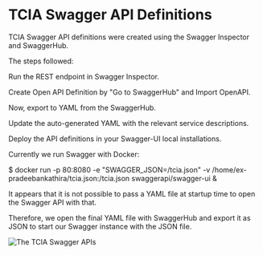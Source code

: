 # TCIA Swagger API Definitions

TCIA Swagger API definitions were created using the Swagger Inspector and SwaggerHub.

The steps followed:

Run the REST endpoint in Swagger Inspector.

Create Open API Definition by "Go to SwaggerHub" and Import OpenAPI.

Now, export to YAML from the SwaggerHub.

Update the auto-generated YAML with the relevant service descriptions.

Deploy the API definitions in your Swagger-UI local installations.

Currently we run Swagger with Docker:

$ docker run -p 80:8080 -e "SWAGGER_JSON=/tcia.json" -v /home/ex-pradeebankathira/tcia.json:/tcia.json swaggerapi/swagger-ui &


It appears that it is not possible to pass a YAML file at startup time to open the Swagger API with that.

Therefore, we open the final YAML file with SwaggerHub and export it as JSON to start our Swagger instance with the JSON file.


![The TCIA Swagger APIs](https://user-images.githubusercontent.com/225631/44429294-ef9a9c80-a564-11e8-9332-d6fb6234c036.png)

